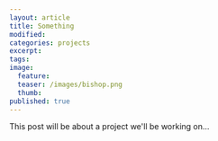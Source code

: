 ```yaml
---
layout: article
title: Something
modified:
categories: projects
excerpt:
tags:
image:
  feature:
  teaser: /images/bishop.png
  thumb:
published: true
---
```


This post will be about a project we'll be working on...
